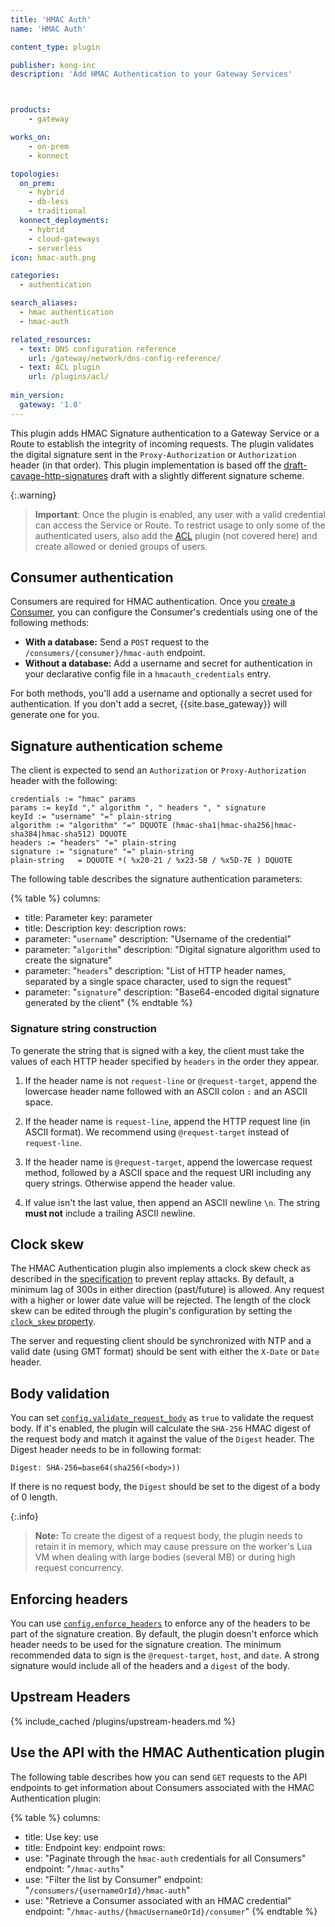 ```yaml
---
title: 'HMAC Auth'
name: 'HMAC Auth'

content_type: plugin

publisher: kong-inc
description: 'Add HMAC Authentication to your Gateway Services'



products:
    - gateway

works_on:
    - on-prem
    - konnect

topologies:
  on_prem:
    - hybrid
    - db-less
    - traditional
  konnect_deployments:
    - hybrid
    - cloud-gateways
    - serverless
icon: hmac-auth.png

categories:
  - authentication

search_aliases:
  - hmac authentication
  - hmac-auth

related_resources:
  - text: DNS configuration reference
    url: /gateway/network/dns-config-reference/
  - text: ACL plugin
    url: /plugins/acl/
    
min_version:
  gateway: '1.0'
---
```


This plugin adds HMAC Signature authentication to a Gateway Service or a Route
to establish the integrity of incoming requests. The plugin validates the
digital signature sent in the `Proxy-Authorization` or `Authorization` header
(in that order). This plugin implementation is based off the
[draft-cavage-http-signatures](https://tools.ietf.org/html/draft-cavage-http-signatures)
draft with a slightly different signature scheme.

{:.warning}
> **Important**: Once the plugin is enabled, any user with a valid credential can access the Service or Route.
To restrict usage to only some of the authenticated users, also add the
[ACL](/plugins/acl/) plugin (not covered here) and create allowed or
denied groups of users.

## Consumer authentication

Consumers are required for HMAC authentication. Once you [create a Consumer](/gateway/entities/consumer/#set-up-a-consumer), you can configure the Consumer's credentials using one of the following methods:
* **With a database:** Send a `POST` request to the `/consumers/{consumer}/hmac-auth` endpoint.
* **Without a database:** Add a username and secret for authentication in your declarative config file in a `hmacauth_credentials` entry.

For both methods, you'll add a username and optionally a secret used for authentication. If you don't add a secret, {{site.base_gateway}} will generate one for you.

## Signature authentication scheme

The client is expected to send an `Authorization` or `Proxy-Authorization` header
with the following:

```
credentials := "hmac" params
params := keyId "," algorithm ", " headers ", " signature
keyId := "username" "=" plain-string
algorithm := "algorithm" "=" DQUOTE (hmac-sha1|hmac-sha256|hmac-sha384|hmac-sha512) DQUOTE
headers := "headers" "=" plain-string
signature := "signature" "=" plain-string
plain-string   = DQUOTE *( %x20-21 / %x23-5B / %x5D-7E ) DQUOTE
```

The following table describes the signature authentication parameters:

{% table %}
columns:
  - title: Parameter
    key: parameter
  - title: Description
    key: description
rows:
  - parameter: "`username`"
    description: "Username of the credential"
  - parameter: "`algorithm`"
    description: "Digital signature algorithm used to create the signature"
  - parameter: "`headers`"
    description: "List of HTTP header names, separated by a single space character, used to sign the request"
  - parameter: "`signature`"
    description: "Base64-encoded digital signature generated by the client"
{% endtable %}

### Signature string construction

To generate the string that is signed with a key, the client
must take the values of each HTTP header specified by `headers` in
the order they appear.

1. If the header name is not `request-line` or `@request-target`, append the lowercase header name followed with an ASCII colon `:` and an ASCII space.

2. If the header name is `request-line`, append the HTTP request line (in ASCII format). We recommend using `@request-target` instead of `request-line`.

3. If the header name is `@request-target`, append the lowercase request method, followed by a ASCII space and the request URI including any query strings. Otherwise append the header value.

3. If value isn't the last value, then append an ASCII newline `\n`. The string **must not** include a trailing ASCII newline.

## Clock skew

The HMAC Authentication plugin also implements a clock skew check as described
in the [specification](https://tools.ietf.org/html/draft-cavage-http-signatures-00#section-3.4) to prevent replay attacks. By default,
a minimum lag of 300s in either direction (past/future) is allowed. Any request
with a higher or lower date value will be rejected. The length of the clock
skew can be edited through the plugin's configuration by setting the
[`clock_skew` property](/plugins/hmac-auth/reference/#schema--config-clock-skew).

The server and requesting client should be synchronized with NTP and a valid
date (using GMT format) should be sent with either the `X-Date` or `Date`
header.

## Body validation

You can set [`config.validate_request_body`](/plugins/hmac-auth/reference/#schema--config-validate-request-body) as `true` to validate the request
body. If it's enabled, the plugin will calculate the `SHA-256` HMAC digest of
the request body and match it against the value of the `Digest` header. The
Digest header needs to be in following format:

```
Digest: SHA-256=base64(sha256(<body>))
```

If there is no request body, the `Digest` should be set to the digest of a
body of 0 length.

{:.info}
> **Note:** To create the digest of a request body, the plugin needs to retain it in memory, which may cause pressure on the worker's Lua VM when dealing with large bodies (several MB) or during high request concurrency.

## Enforcing headers

You can use [`config.enforce_headers`](/plugins/hmac-auth/reference/#schema--config-enforce-headers) to enforce any of the headers to be part
of the signature creation. By default, the plugin doesn't enforce which header
needs to be used for the signature creation. The minimum recommended data to
sign is the `@request-target`, `host`, and `date`. A strong signature would
include all of the headers and a `digest` of the body.

## Upstream Headers

{% include_cached /plugins/upstream-headers.md %}

## Use the API with the HMAC Authentication plugin

The following table describes how you can send `GET` requests to the API endpoints to get information about Consumers associated with the HMAC Authentication plugin:

<!--vale off-->
{% table %}
columns:
  - title: Use
    key: use
  - title: Endpoint
    key: endpoint
rows:
  - use: "Paginate through the `hmac-auth` credentials for all Consumers"
    endpoint: "`/hmac-auths`"
  - use: "Filter the list by Consumer"
    endpoint: "`/consumers/{usernameOrId}/hmac-auth`"
  - use: "Retrieve a Consumer associated with an HMAC credential"
    endpoint: "`/hmac-auths/{hmacUsernameOrId}/consumer`"
{% endtable %}
<!--vale on-->
